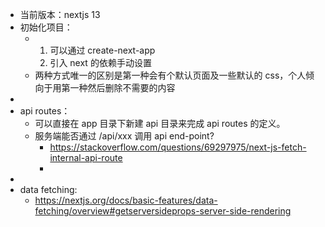 - 当前版本：nextjs 13
- 初始化项目：
	- 1. 可以通过 create-next-app
	  2. 引入 next 的依赖手动设置
	- 两种方式唯一的区别是第一种会有个默认页面及一些默认的 css，个人倾向于用第一种然后删除不需要的内容
-
- api routes：
	- 可以直接在 app 目录下新建 api 目录来完成 api routes 的定义。
	- 服务端能否通过 /api/xxx 调用 api end-point?
		- https://stackoverflow.com/questions/69297975/next-js-fetch-internal-api-route
		-
-
- data fetching:
	- https://nextjs.org/docs/basic-features/data-fetching/overview#getserversideprops-server-side-rendering